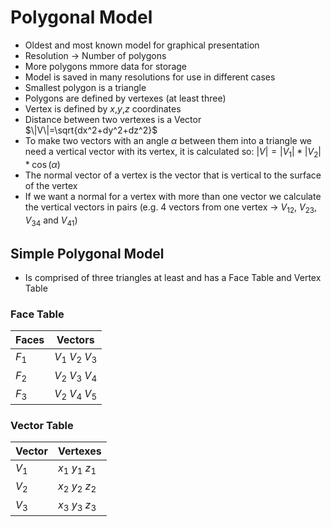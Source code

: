 # Polygonal Model

- Oldest and most known model for graphical presentation
- Resolution &rarr; Number of polygons
- More polygons mmore data for storage
- Model is saved in many resolutions for use in different cases
- Smallest polygon is a triangle
- Polygons are defined by vertexes (at least three)
- Vertex is defined by $x$,$y$,$z$ coordinates
- Distance between two vertexes is a Vector $\|V\|=\sqrt{dx^2+dy^2+dz^2}$
- To make two vectors with an angle $\alpha$ between them into a triangle we need a vertical vector with its vertex, it is calculated so: $|V|=|V_1|*|V_2|*\cos(\alpha)$
- The normal vector of a vertex is the vector that is vertical to the surface of the vertex
- If we want a normal for a vertex with more than one vector we calculate the vertical vectors in pairs (e.g. 4 vectors from one vertex &rarr; $V_{12}$, $V_{23}$, $V_{34}$ and $V_{41}$)

## Simple Polygonal Model

- Is comprised of three triangles at least and has a Face Table and Vertex Table

### Face Table

| Faces | Vectors           |
| ----- | ----------------- |
| $F_1$ | $V_1$ $V_2$ $V_3$ |
| $F_2$ | $V_2$ $V_3$ $V_4$ |
| $F_3$ | $V_2$ $V_4$ $V_5$ |

### Vector Table

| Vector | Vertexes          |
| ------ | ----------------- |
| $V_1$  | $x_1$ $y_1$ $z_1$ |
| $V_2$  | $x_2$ $y_2$ $z_2$ |
| $V_3$  | $x_3$ $y_3$ $z_3$ |
